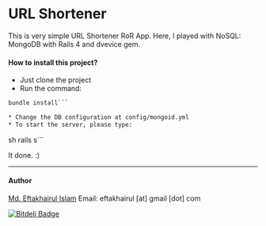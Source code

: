 URL Shortener
=========


This is very simple URL Shortener RoR App. Here, I played with NoSQL: MongoDB
with Rails 4 and dvevice gem.




#### How to install this project?
* Just clone the project
* Run the command:
 ```sh
bundle install```

* Change the DB configuration at config/mongoid.yml
* To start the server, please type:
```
sh rails s```



It done. :)


----

#### Author 
[Md. Eftakhairul Islam]     Email: eftakhairul [at] gmail [dot] com


[![Bitdeli Badge](https://d2weczhvl823v0.cloudfront.net/eftakhairul/Sticky-Social-Bar/trend.png)](https://bitdeli.com/free "Bitdeli Badge")


[Md. Eftakhairul Islam]:http://eftakhairul.com

